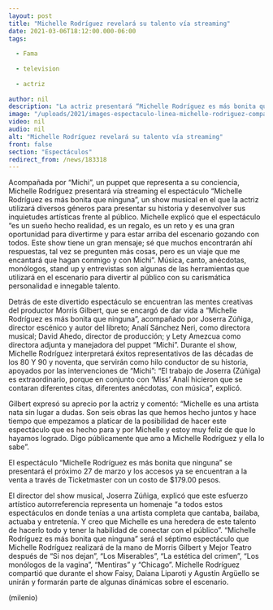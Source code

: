 ```yaml
---
layout: post
title: "Michelle Rodríguez revelará su talento vía streaming"
date: 2021-03-06T18:12:00.000-06:00
tags:
  
  - Fama
  
  - television
  
  - actriz
  
author: nil
description: "La actriz presentará “Michelle Rodríguez es más bonita que ninguna”, un espectáculo en el que mostrará su habilidad para ofrecer diversión y entretenimiento el próximo 27 de marzo "
image: "/uploads/2021/images-espectaculo-linea-michelle-rodriguez-compartira.jpeg"
video: nil
audio: nil
alt: "Michelle Rodríguez revelará su talento vía streaming"
front: false
section: "Espectáculos"
redirect_from: /news/183318
---
```


Acompañada por “Michi”, un puppet que representa a su conciencia, Michelle Rodríguez presentará vía streaming el espectáculo “Michelle Rodríguez es más bonita que ninguna”, un show musical en el que la actriz utilizará diversos géneros para presentar su historia y desenvolver sus inquietudes artísticas frente al público. Michelle explicó que el espectáculo “es un sueño hecho realidad, es un regalo, es un reto y es una gran oportunidad para divertirme y para estar arriba del escenario gozando con todos. Este show tiene un gran mensaje; sé que muchos encontrarán ahí respuestas, tal vez se pregunten más cosas, pero es un viaje que me encantará que hagan conmigo y con Michi”. 
Música, canto, anécdotas, monólogos, stand up y entrevistas son algunas de las herramientas que utilizará en el escenario para divertir al público con su carismática personalidad e innegable talento. 

Detrás de este divertido espectáculo se encuentran las mentes creativas del productor Morris Gilbert, que se encargó de dar vida a “Michelle Rodríguez es más bonita que ninguna”, acompañado por Joserra Zúñiga, director escénico y autor del libreto; Analí Sánchez Neri, como directora musical; David Ahedo, director de producción; y Lety Amezcua como directora adjunta y manejadora del puppet “Michi”. Durante el show, Michelle Rodríguez interpretará éxitos representativos de las décadas de los 80 Y 90 y noventa, que servirán como hilo conductor de su historia, apoyados por las intervenciones de “Michi”: “El trabajo de Joserra (Zúñiga) es extraordinario, porque en conjunto con ‘Miss’ Analí hicieron que se contaran diferentes citas, diferentes anécdotas, con música”, explicó. 

Gilbert expresó su aprecio por la actriz y comentó: “Michelle es una artista nata sin lugar a dudas. Son seis obras las que hemos hecho juntos y hace tiempo que empezamos a platicar de la posibilidad de hacer este espectáculo que es hecho para y por Michelle y estoy muy feliz de que lo hayamos logrado. Digo públicamente que amo a Michelle Rodríguez y ella lo sabe”. 

El espectáculo “Michelle Rodríguez es más bonita que ninguna” se presentará el próximo 27 de marzo y los accesos ya se encuentran a la venta a través de Ticketmaster con un costo de $179.00 pesos. 

El director del show musical, Joserra Zúñiga, explicó que este esfuerzo artístico autorreferencia representa un homenaje “a todos estos espectáculos en donde tenías a una artista completa que cantaba, bailaba, actuaba y entretenía. Y creo que Michelle es una heredera de este talento de hacerlo todo y tener la habilidad de conectar con el público”. “Michelle Rodríguez es más bonita que ninguna” será el séptimo espectáculo que Michelle Rodríguez realizará de la mano de Morris Gilbert y Mejor Teatro después de “Si nos dejan”, “Los Miserables”, “La estética del crimen”, “Los monólogos de la vagina”, “Mentiras” y “Chicago”. Michelle Rodríguez compartió que durante el show Faisy, Daiana Liparoti y Agustín Argüello se unirán y formarán parte de algunas dinámicas sobre el escenario. 

(milenio)
